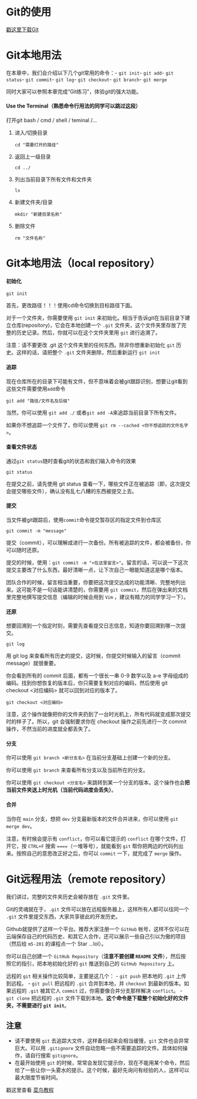 # Git的使用

[戳这里下载Git](https://git-scm.com/downloads)



# **Git本地用法**

在本章中，我们会介绍以下几个git常用的命令：- `git init`- `git add`- `git status`- `git commit`- `git log`- `git checkout`- `git branch`- `git merge`

同时大家可以参照本章完成“Git练习”，体验git的强大功能。



#### Use the Terminal（熟悉命令行用法的同学可以跳过这段）

打开git bash / cmd / shell / teminal /…

1. 进入/切换目录

   ```
   cd "需要打开的路径"
   ```

2. 返回上一级目录

   ```
   cd ../
   ```

3. 列出当前目录下所有文件和文件夹

   ```
   ls
   ```

4. 新建文件夹/目录

   ```
   mkdir "新建目录名称"
   ```

5. 删除文件

   ```
   rm "文件名称"
   ```



# Git本地用法（local  repository）

#### 初始化

```
git init
```

首先，更改路径！！！使用cd命令切换到目标路径下面。

对于一个文件夹，你需要使用 `git init` 来初始化。相当于告诉git在当前目录下建立仓库(repository)，它会在本地创建一个 `.git` 文件夹，这个文件夹里存放了完整的历史记录。然后，你就可以在这个文件夹里用 `git` 进行追溯了。

注意：请不要更改 .git 这个文件夹里的任何东西。除非你想重新初始化 `git` 历史。这样的话，请把整个 `.git` 文件夹删除，然后重新运行 `git init`



#### 追踪

现在仓库所在的目录下可能有文件，但不意味着会被git跟踪识别，想要让git看到这些文件需要使用`add`命令

```
git add "路径/文件名及后缀"
```

当然，你可以使用 `git add ./` 或者`git add -A`来追踪当前目录下所有文件。

如果你不想追踪一个文件了，你可以使用 `git rm --cached <你不想追踪的文件名字>`。



#### 查看文件状态

通过`git status`随时查看git的状态和我们输入命令的效果

```
git status
```

在提交之前，请先使用 git status 查看一下，哪些文件正在被追踪（即，这次提交会提交哪些文件），确认没有乱七八糟的东西被提交上去。



#### 提交

当文件被git跟踪后，使用`commit`命令提交暂存区的指定文件到仓库区

```
git commit -m "message"
```

提交（commit），可以理解成进行一次备份。所有被追踪的文件，都会被备份，你可以随时还原。

提交的时候，使用：`git commit -m "<在这里留言>"`。留言的话，可以说一下这次提交主要改了什么东西，最好清晰一点，让下次自己一眼能知道这是哪个版本。

团队合作的时候，留言相当重要，你要把这次提交达成的功能清晰、完整地列出来。这可能不是一句话能讲清楚的，你需要用 `git commit`，然后在弹出来的文档里完整地撰写提交信息（编辑的时候会用到 `Vim` ，建议有精力的同学学习一下）。



#### 还原

想要回溯到一个指定时刻，需要先查看提交日志信息，知道你要回溯到哪一次提交。

```
git log
```

用 git log 来查看所有历史的提交，这时候，你提交时候输入的留言（commit message）就很重要。

你会看到所有的 commit 后面，都有一个很长一串 0-9 数字以及 a-e 字母组成的编码。找到你想恢复的版本后，你只需要复制对应的编码，然后使用 git checkout <对应编码> 就可以回到对应的版本了。

```
git checkout <对应编码>
```

注意，这个操作就像把你的文件夹扔到了一台时光机上，所有代码就变成那次提交时的样子了。所以，git 会强制要求你在 checkout 操作之前先进行一次 commit 操作，不然当前的进度就全都丢失了。



#### 分支

你可以使用 `git branch <新分支名>` 在当前分支基础上创建一个新的分支。

你可以使用 `git branch` 来查看所有分支以及当前所在的分支。

你可以使用 `git checkout <分支名>` 来跳转到某一个分支的版本。这个操作也会**把当前文件夹送上时光机（当前代码进度会丢失）**。



#### 合并

当你在 `main` 分支，想把 `dev` 分支最新版本的文件合并进来，你可以使用 `git merge dev`。

注意，有时候会提示有 `conflict`，你可以看它提示的 `conflict` 在哪个文件，打开它，按 `CTRL+F` 搜索 `====`（一堆等号），就能看到 `git` 帮你把两边的代码列出来。按照自己的意思改正好之后，你可以 `commit` 一下，就完成了 `merge` 操作。



# Git远程用法（remote repository）

我们讲过，完整的文件夹历史会被存放在 `.git` 文件里。



Git的灵魂就在于，`.git` 文件可以放在远程服务器上，这样所有人都可以往同一个 `.git` 文件里提交东西，大家共享彼此的开发历史。



Github就提供了这样一个平台。推荐大家注册一个 `GitHub` 帐号，这样不仅可以在云端保存自己的代码历史、和其它人合作，还可以展示一些自己引以为傲的项目（然后给 `m5-201` 的课程点一个 Star ...lol）。



你可以自己创建一个 `GitHub Repository`（**注意不要创建 `README` 文件**），然后按照它的指引，把本地初始化好的 `git` 推送到自己的 `GitHub Repository` 上。



远程的 `git` 相关操作比较简单，主要是这几个： - `git push` 把本地的 `.git` 上传到远程。 - `git pull` 把远程的 `.git` 合并到本地，并 `checkout` 到最新的版本。如果远程的 `.git` 被其它人 `commit` 过，你需要像合并分支那样解决 `conflict`。 - `git clone` 把远程的 `.git` 文件下载到本地。**这个命令是下载整个初始化好的文件夹，不需要进行 `git init`**。



## 注意

- 请不要使用 `git` 去追踪大文件，这样备份起来会相当缓慢，`git` 文件也会异常巨大。可以用 `.gitignore` 文件自动忽略一些不需要追踪的文件。具体如何操作，请自行搜索 `gitignore`。
- 在最开始使用 `git` 的时候，常常会发现它提示你，现在不能用某个命令，然后给了一些让你一头雾水的提示。这个时候，最好先询问有经验的人，这样可以最大限度节省时间。



戳这里查看 [菜鸟教程](https://www.runoob.com/git/git-commit.html)